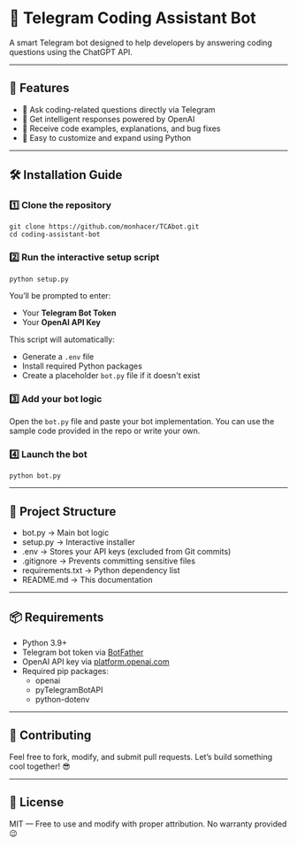 # 🤖 Telegram Coding Assistant Bot

A smart Telegram bot designed to help developers by answering coding questions using the ChatGPT API.

---

## 🚀 Features

- 💬 Ask coding-related questions directly via Telegram  
- 🤖 Get intelligent responses powered by OpenAI  
- 🧠 Receive code examples, explanations, and bug fixes  
- 🔄 Easy to customize and expand using Python  

---

## 🛠 Installation Guide

### 1️⃣ Clone the repository
```
git clone https://github.com/monhacer/TCAbot.git  
cd coding-assistant-bot
```
### 2️⃣ Run the interactive setup script
```
python setup.py  
```
You’ll be prompted to enter:
- Your **Telegram Bot Token**
- Your **OpenAI API Key**

This script will automatically:
- Generate a `.env` file  
- Install required Python packages  
- Create a placeholder `bot.py` file if it doesn't exist

### 3️⃣ Add your bot logic

Open the `bot.py` file and paste your bot implementation. You can use the sample code provided in the repo or write your own.

### 4️⃣ Launch the bot
```
python bot.py  
```
---

## 📂 Project Structure

- bot.py → Main bot logic  
- setup.py → Interactive installer  
- .env → Stores your API keys (excluded from Git commits)  
- .gitignore → Prevents committing sensitive files  
- requirements.txt → Python dependency list  
- README.md → This documentation  

---

## 📦 Requirements

- Python 3.9+  
- Telegram bot token via [BotFather](https://t.me/BotFather)  
- OpenAI API key via [platform.openai.com](https://platform.openai.com)  
- Required pip packages:  
  - openai  
  - pyTelegramBotAPI  
  - python-dotenv  

---

## 🙌 Contributing

Feel free to fork, modify, and submit pull requests. Let’s build something cool together! 😎

---

## 📄 License

MIT — Free to use and modify with proper attribution. No warranty provided 😉
